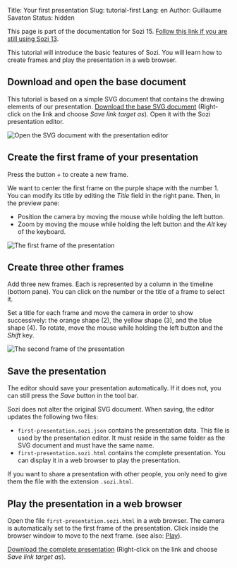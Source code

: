 Title: Your first presentation
Slug: tutorial-first
Lang: en
Author: Guillaume Savaton
Status: hidden


This page is part of the documentation for Sozi 15.
[Follow this link if you are still using Sozi 13](|filename|sozi-13-tutorial-first.md).

This tutorial will introduce the basic features of Sozi.
You will learn how to create frames and play the presentation in a web browser.


Download and open the base document
-----------------------------------

This tutorial is based on a simple SVG document that contains the drawing elements of our presentation.
[Download the base SVG document](https://github.com/senshu/Sozi/raw/master/samples/first-presentation.svg)
(Right-click on the link and choose *Save link target as*).
Open it with the Sozi presentation editor.

![Open the SVG document with the presentation editor](|filename|/images/tutorial-first/first-presentation-screenshot-01.en.png)


Create the first frame of your presentation
-------------------------------------------

Press the button *+* to create a new frame.

We want to center the first frame on the purple shape with the number 1.
You can modify its title by editing the *Title* field in the right pane.
Then, in the preview pane:

* Position the camera by moving the mouse while holding the left button.
* Zoom by moving the mouse while holding the left button and the *Alt* key of the keyboard.

![The first frame of the presentation](|filename|/images/tutorial-first/first-presentation-screenshot-02.en.png)


Create three other frames
-------------------------

Add three new frames.
Each is represented by a column in the timeline (bottom pane).
You can click on the number or the title of a frame to select it.

Set a title for each frame and move the camera in order to show successively:
the orange shape (2), the yellow shape (3), and the blue shape (4).
To rotate, move the mouse while holding the left button and the *Shift* key.

![The second frame of the presentation](|filename|/images/tutorial-first/first-presentation-screenshot-03.en.png)


Save the presentation
---------------------

The editor should save your presentation automatically.
If it does not, you can still press the *Save* button in the tool bar.

Sozi does not alter the original SVG document.
When saving, the editor updates the following two files:

* `first-presentation.sozi.json` contains the presentation data. This file is used
  by the presentation editor. It must reside in the same folder as the SVG document and must have the same name.
* `first-presentation.sozi.html` contains the complete presentation. You can display it in a web browser
  to play the presentation.

If you want to share a presentation with other people, you only need to give them
the file with the extension `.sozi.html`.


Play the presentation in a web browser
--------------------------------------

Open the file `first-presentation.sozi.html` in a web browser.
The camera is automatically set to the first frame of the presentation.
Click inside the browser window to move to the next frame.
(see also: [Play](|filename|play.md)).

[Download the complete presentation](https://github.com/senshu/Sozi/raw/master/samples/first-presentation.sozi.html)
(Right-click on the link and choose *Save link target as*).
